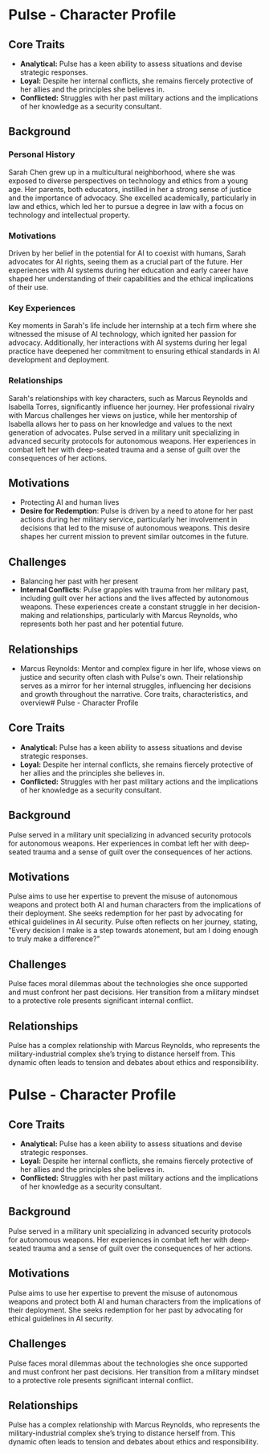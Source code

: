 # Pulse - Character Profile
## Core Traits
- **Analytical:** Pulse has a keen ability to assess situations and devise strategic responses.
- **Loyal:** Despite her internal conflicts, she remains fiercely protective of her allies and the principles she believes in.
- **Conflicted:** Struggles with her past military actions and the implications of her knowledge as a security consultant.
## Background
### Personal History
Sarah Chen grew up in a multicultural neighborhood, where she was exposed to diverse perspectives on technology and ethics from a young age. Her parents, both educators, instilled in her a strong sense of justice and the importance of advocacy. She excelled academically, particularly in law and ethics, which led her to pursue a degree in law with a focus on technology and intellectual property.
### Motivations
Driven by her belief in the potential for AI to coexist with humans, Sarah advocates for AI rights, seeing them as a crucial part of the future. Her experiences with AI systems during her education and early career have shaped her understanding of their capabilities and the ethical implications of their use.
### Key Experiences
Key moments in Sarah's life include her internship at a tech firm where she witnessed the misuse of AI technology, which ignited her passion for advocacy. Additionally, her interactions with AI systems during her legal practice have deepened her commitment to ensuring ethical standards in AI development and deployment.
### Relationships
Sarah's relationships with key characters, such as Marcus Reynolds and Isabella Torres, significantly influence her journey. Her professional rivalry with Marcus challenges her views on justice, while her mentorship of Isabella allows her to pass on her knowledge and values to the next generation of advocates.
Pulse served in a military unit specializing in advanced security protocols for autonomous weapons. Her experiences in combat left her with deep-seated trauma and a sense of guilt over the consequences of her actions.
## Motivations
- Protecting AI and human lives
- **Desire for Redemption**: Pulse is driven by a need to atone for her past actions during her military service, particularly her involvement in decisions that led to the misuse of autonomous weapons. This desire shapes her current mission to prevent similar outcomes in the future.
## Challenges
- Balancing her past with her present
- **Internal Conflicts**: Pulse grapples with trauma from her military past, including guilt over her actions and the lives affected by autonomous weapons. These experiences create a constant struggle in her decision-making and relationships, particularly with Marcus Reynolds, who represents both her past and her potential future.
## Relationships
- Marcus Reynolds: Mentor and complex figure in her life, whose views on justice and security often clash with Pulse's own. Their relationship serves as a mirror for her internal struggles, influencing her decisions and growth throughout the narrative.
Core traits, characteristics, and overview# Pulse - Character Profile
## Core Traits
- **Analytical:** Pulse has a keen ability to assess situations and devise strategic responses.
- **Loyal:** Despite her internal conflicts, she remains fiercely protective of her allies and the principles she believes in.
- **Conflicted:** Struggles with her past military actions and the implications of her knowledge as a security consultant.
## Background
Pulse served in a military unit specializing in advanced security protocols for autonomous weapons. Her experiences in combat left her with deep-seated trauma and a sense of guilt over the consequences of her actions.
## Motivations
Pulse aims to use her expertise to prevent the misuse of autonomous weapons and protect both AI and human characters from the implications of their deployment. She seeks redemption for her past by advocating for ethical guidelines in AI security. Pulse often reflects on her journey, stating, "Every decision I make is a step towards atonement, but am I doing enough to truly make a difference?"
## Challenges
Pulse faces moral dilemmas about the technologies she once supported and must confront her past decisions. Her transition from a military mindset to a protective role presents significant internal conflict.
## Relationships
Pulse has a complex relationship with Marcus Reynolds, who represents the military-industrial complex she’s trying to distance herself from. This dynamic often leads to tension and debates about ethics and responsibility.
# Pulse - Character Profile
## Core Traits
- **Analytical:** Pulse has a keen ability to assess situations and devise strategic responses.
- **Loyal:** Despite her internal conflicts, she remains fiercely protective of her allies and the principles she believes in.
- **Conflicted:** Struggles with her past military actions and the implications of her knowledge as a security consultant.
## Background
Pulse served in a military unit specializing in advanced security protocols for autonomous weapons. Her experiences in combat left her with deep-seated trauma and a sense of guilt over the consequences of her actions.
## Motivations
Pulse aims to use her expertise to prevent the misuse of autonomous weapons and protect both AI and human characters from the implications of their deployment. She seeks redemption for her past by advocating for ethical guidelines in AI security.
## Challenges
Pulse faces moral dilemmas about the technologies she once supported and must confront her past decisions. Her transition from a military mindset to a protective role presents significant internal conflict.
## Relationships
Pulse has a complex relationship with Marcus Reynolds, who represents the military-industrial complex she’s trying to distance herself from. This dynamic often leads to tension and debates about ethics and responsibility.